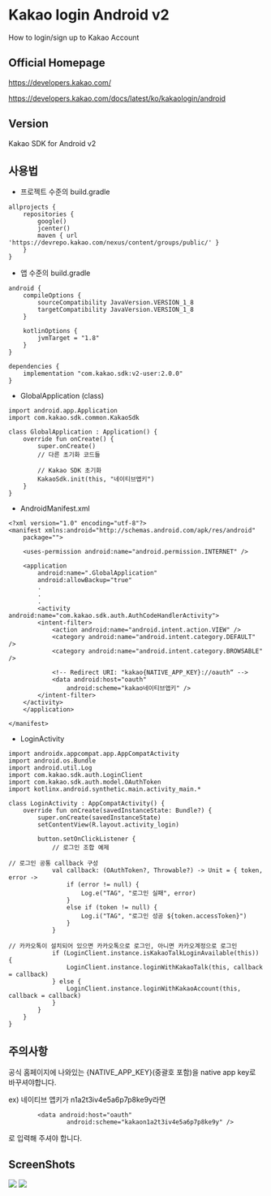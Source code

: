 Kakao login Android v2
============
How to login/sign up to Kakao Account

Official Homepage
-----------
https://developers.kakao.com/

https://developers.kakao.com/docs/latest/ko/kakaologin/android

Version
-----------
 Kakao SDK for Android v2

사용법
-----------
* 프로젝트 수준의 build.gradle
```
allprojects {
    repositories {
        google()
        jcenter()
        maven { url 'https://devrepo.kakao.com/nexus/content/groups/public/' }
    }
}
```
* 앱 수준의 build.gradle
```
android {
    compileOptions {
        sourceCompatibility JavaVersion.VERSION_1_8
        targetCompatibility JavaVersion.VERSION_1_8
    }

    kotlinOptions {
        jvmTarget = "1.8"
    }
}

dependencies {
    implementation "com.kakao.sdk:v2-user:2.0.0"
}
```
* GlobalApplication   (class)
```
import android.app.Application
import com.kakao.sdk.common.KakaoSdk

class GlobalApplication : Application() {
    override fun onCreate() {
        super.onCreate()
        // 다른 초기화 코드들

        // Kakao SDK 초기화
        KakaoSdk.init(this, "네이티브앱키")
    }
}
```
* AndroidManifest.xml
```
<?xml version="1.0" encoding="utf-8"?>
<manifest xmlns:android="http://schemas.android.com/apk/res/android"
    package="">

    <uses-permission android:name="android.permission.INTERNET" />

    <application
        android:name=".GlobalApplication"
        android:allowBackup="true"
        .
        .
        .       
        <activity android:name="com.kakao.sdk.auth.AuthCodeHandlerActivity">
        <intent-filter>
            <action android:name="android.intent.action.VIEW" />
            <category android:name="android.intent.category.DEFAULT" />
            <category android:name="android.intent.category.BROWSABLE" />

            <!-- Redirect URI: "kakao{NATIVE_APP_KEY}://oauth“ -->
            <data android:host="oauth"
                android:scheme="kakao네이티브앱키" />
        </intent-filter>
    </activity>
    </application>

</manifest>
```
* LoginActivity
```
import androidx.appcompat.app.AppCompatActivity
import android.os.Bundle
import android.util.Log
import com.kakao.sdk.auth.LoginClient
import com.kakao.sdk.auth.model.OAuthToken
import kotlinx.android.synthetic.main.activity_main.*

class LoginActivity : AppCompatActivity() {
    override fun onCreate(savedInstanceState: Bundle?) {
        super.onCreate(savedInstanceState)
        setContentView(R.layout.activity_login)

        button.setOnClickListener {
            // 로그인 조합 예제

// 로그인 공통 callback 구성
            val callback: (OAuthToken?, Throwable?) -> Unit = { token, error ->
                if (error != null) {
                    Log.e("TAG", "로그인 실패", error)
                }
                else if (token != null) {
                    Log.i("TAG", "로그인 성공 ${token.accessToken}")
                }
            }

// 카카오톡이 설치되어 있으면 카카오톡으로 로그인, 아니면 카카오계정으로 로그인
            if (LoginClient.instance.isKakaoTalkLoginAvailable(this)) {
                LoginClient.instance.loginWithKakaoTalk(this, callback = callback)
            } else {
                LoginClient.instance.loginWithKakaoAccount(this, callback = callback)
            }
        }
    }
}
```
주의사항
-----------
공식 홈페이지에 나와있는 {NATIVE_APP_KEY}(중괄호 포함)을 native app key로 바꾸셔야합니다.

ex) 네이티브 앱키가 n1a2t3iv4e5a6p7p8ke9y라면
```
        <data android:host="oauth"
                android:scheme="kakaon1a2t3iv4e5a6p7p8ke9y" />
```
로 입력해 주셔야 합니다.

ScreenShots
-----------
<div>
<img whdth = "50" src = "https://github.com/kimhyungho/kakaologin/blob/master/image/1.JPG">
<img whdth = "50" src = "https://github.com/kimhyungho/kakaologin/blob/master/image/2.JPG">
<div>
